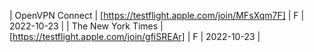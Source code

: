 | OpenVPN Connect | [https://testflight.apple.com/join/MFsXqm7F] | F | 2022-10-23 |
| The New York Times | [https://testflight.apple.com/join/gfiSREAr] | F | 2022-10-23 |
